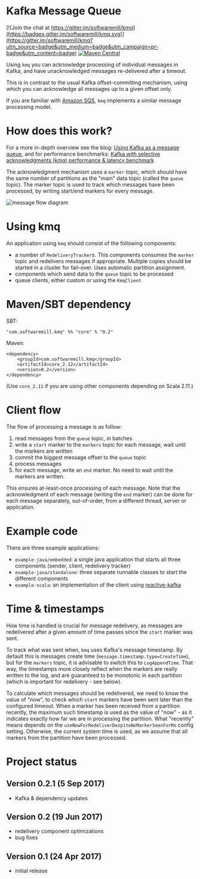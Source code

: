 # Kafka Message Queue

[![Join the chat at https://gitter.im/softwaremill/kmq](https://badges.gitter.im/softwaremill/kmq.svg)](https://gitter.im/softwaremill/kmq?utm_source=badge&utm_medium=badge&utm_campaign=pr-badge&utm_content=badge)
[![Maven Central](https://maven-badges.herokuapp.com/maven-central/com.softwaremill.kmq/core_2.12/badge.svg)](https://maven-badges.herokuapp.com/maven-central/com.softwaremill.kmq/core_2.12)

Using `kmq` you can acknowledge processing of individual messages in Kafka, and have unacknowledged messages 
re-delivered after a timeout. 

This is in contrast to the usual Kafka offset-committing mechanism, using which you can acknowledge all messages
up to a given offset only. 

If you are familiar with [Amazon SQS](https://aws.amazon.com/sqs/), `kmq` implements a similar message processing
model.

# How does this work?

For a more in-depth overview see the blog: [Using Kafka as a message queue](https://softwaremill.com/using-kafka-as-a-message-queue/),
and for performance benchmarks: [Kafka with selective acknowledgments (kmq) performance & latency benchmark](https://softwaremill.com/kafka-with-selective-acknowledgments-performance/)

The acknowledgment mechanism uses a `marker` topic, which should have the same number of partitions as the "main"
data topic (called the `queue` topic). The marker topic is used to track which messages have been processed, by 
writing start/end  markers for every message.

![message flow diagram](https://softwaremill.com/images/uploads/2017/02/kmq.93f842cf.png)

# Using kmq

An application using `kmq` should consist of the following components:

* a number of `RedeliveryTracker`s. This components consumes the `marker` topic and redelivers messages if appropriate. 
Multiple copies should be started in a cluster for fail-over. Uses automatic partition assignment.
* components which send data to the `queue` topic to be processed
* queue clients, either custom or using the `KmqClient`     

# Maven/SBT dependency

SBT:

    "com.softwaremill.kmq" %% "core" % "0.2"

Maven:

    <dependency>
        <groupId>com.softwaremill.kmq</groupId>
        <artifactId>core_2.12</artifactId>
        <version>0.2</version>
    </dependency>

(Use `core_2.11` if you are using other components depending on Scala 2.11.)

# Client flow

The flow of processing a message is as follow:

1. read messages from the `queue` topic, in batches
2. write a `start` marker to the `markers` topic for each message, wait until the markers are written
3. commit the biggest message offset to the `queue` topic
4. process messages
5. for each message, write an `end` marker. No need to wait until the markers are written.

This ensures at-least-once processing of each message. Note that the acknowledgment of each message (writing the 
`end` marker) can be done for each message separately, out-of-order, from a different thread, server or application.

# Example code

There are three example applications:

* `example-java/embedded`: a single java application that starts all three components (sender, client, redelivery tracker)
* `example-java/standalone`: three separate runnable classes to start the different components
* `example-scala`: an implementation of the client using [reactive-kafka](https://github.com/akka/reactive-kafka)

# Time & timestamps

How time is handled is crucial for message redelivery, as messages are redelivered after a given amount of time passes
since the `start` marker was sent.

To track what was sent when, `kmq` uses Kafka's message timestamp. By default this is messages create time
(`message.timestamp.type=CreateTime`), but for the `markers` topic, it is advisable to switch this to `LogAppendTime`.
That way, the timestamps more closely reflect when the markers are really written to the log, and are guaranteed to be
monotonic in each partition (which is important for redelivery - see below).

To calculate which messages should be redelivered, we need to know the value of "now", to check which `start` markers
have been sent later than the configured timeout. When a marker has been received from a partition recently, the
maximum such timestamp is used as the value of "now" - as it indicates exactly how far we are in processing the
partition. What "recently" means depends on the `useNowForRedeliverDespiteNoMarkerSeenForMs` config setting. Otherwise,
the current system time is used, as we assume that all markers from the partition have been processed.

# Project status

## Version 0.2.1 (5 Sep 2017)

* Kafka & dependency updates

## Version 0.2 (19 Jun 2017)

* redelivery component optimizations
* bug fixes

## Version 0.1 (24 Apr 2017)

* initial release